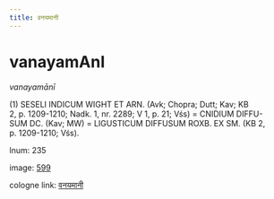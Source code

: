 ```yaml
---
title: वनयमानी
---
```


# vanayamAnI

<i>vanayamānī</i>  <div n="P" />(1) <bot>SESELI INDICUM WIGHT ET ARN.</bot> (Avk; Chopra; Dutt; Kav; KB <div n="lb" />2, p. 1209-1210; Nadk. 1, nr. 2289; V 1, p. 21; Vśs) = <bot>CNIDIUM DIFFU- <div n="lb" />SUM DC.</bot> (Kav; MW) = <bot>LIGUSTICUM DIFFUSUM ROXB. EX SM.</bot> (KB 2, <div n="lb" />p. 1209-1210; Vśs).

lnum: 235

image: [599](https://www.sanskrit-lexicon.uni-koeln.de/scans/csl-apidev/servepdf.php?dict=snp&page=599)

cologne link: [वनयमानी](https://sanskrit-lexicon.uni-koeln.de/scans/csl-apidev/getword.php?dict=snp&key=वनयमानी)

